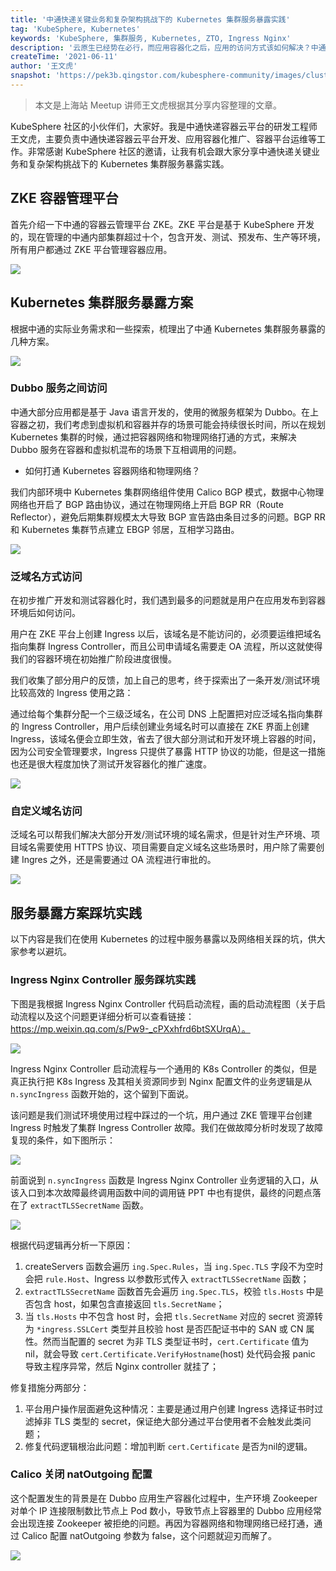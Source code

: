 ```yaml
---
title: '中通快递关键业务和复杂架构挑战下的 Kubernetes 集群服务暴露实践'
tag: 'KubeSphere, Kubernetes'
keywords: 'KubeSphere, 集群服务, Kubernetes, ZTO, Ingress Nginx'
description: '云原生已经势在必行，而应用容器化之后，应用的访问方式该如何解决？中通快递通过打通容器和物理网段以及 Ingress 解决了这一难题，以及当前的其他各种复杂场景问题。'
createTime: '2021-06-11'
author: '王文虎'
snapshot: 'https://pek3b.qingstor.com/kubesphere-community/images/cluster-zhongtong.jpeg'
---
```


> 本文是上海站 Meetup 讲师王文虎根据其分享内容整理的文章。

KubeSphere 社区的小伙伴们，大家好。我是中通快递容器云平台的研发工程师王文虎，主要负责中通快递容器云平台开发、应用容器化推广、容器平台运维等工作。非常感谢 KubeSphere 社区的邀请，让我有机会跟大家分享中通快递关键业务和复杂架构挑战下的 Kubernetes 集群服务暴露实践。

## ZKE 容器管理平台

首先介绍一下中通的容器云管理平台 ZKE。ZKE 平台是基于 KubeSphere 开发的，现在管理的中通内部集群超过十个，包含开发、测试、预发布、生产等环境，所有用户都通过 ZKE 平台管理容器应用。

![](https://pek3b.qingstor.com/kubesphere-community/images/ZKE.png)

## Kubernetes 集群服务暴露方案

根据中通的实际业务需求和一些探索，梳理出了中通 Kubernetes 集群服务暴露的几种方案。

![](https://pek3b.qingstor.com/kubesphere-community/images/暴露方案.png)

### Dubbo 服务之间访问

中通大部分应用都是基于 Java 语言开发的，使用的微服务框架为 Dubbo。在上容器之初，我们考虑到虚拟机和容器并存的场景可能会持续很长时间，所以在规划 Kubernetes 集群的时候，通过把容器网络和物理网络打通的方式，来解决 Dubbo 服务在容器和虚拟机混布的场景下互相调用的问题。

- 如何打通 Kubernetes 容器网络和物理网络？

我们内部环境中 Kubernetes 集群网络组件使用 Calico BGP 模式，数据中心物理网络也开启了 BGP 路由协议，通过在物理网络上开启 BGP RR（Route Reflector），避免后期集群规模太大导致 BGP 宣告路由条目过多的问题。BGP RR 和 Kubernetes 集群节点建立 EBGP 邻居，互相学习路由。

![](https://pek3b.qingstor.com/kubesphere-community/images/暴露方案-2.png)

### 泛域名方式访问

在初步推广开发和测试容器化时，我们遇到最多的问题就是用户在应用发布到容器环境后如何访问。

用户在 ZKE 平台上创建 Ingress 以后，该域名是不能访问的，必须要运维把域名指向集群 Ingress Controller，而且公司申请域名需要走 OA 流程，所以这就使得我们的容器环境在初始推广阶段进度很慢。

我们收集了部分用户的反馈，加上自己的思考，终于探索出了一条开发/测试环境比较高效的 Ingress 使用之路：

通过给每个集群分配一个三级泛域名，在公司 DNS 上配置把对应泛域名指向集群的 Ingress Controller，用户后续创建业务域名时可以直接在 ZKE 界面上创建 Ingress，该域名便会立即生效，省去了很大部分测试和开发环境上容器的时间，因为公司安全管理要求，Ingress 只提供了暴露 HTTP 协议的功能，但是这一措施也还是很大程度加快了测试开发容器化的推广速度。

![](https://pek3b.qingstor.com/kubesphere-community/images/暴露方案-3.png)

### 自定义域名访问

泛域名可以帮我们解决大部分开发/测试环境的域名需求，但是针对生产环境、项目域名需要使用 HTTPS 协议、项目需要自定义域名这些场景时，用户除了需要创建 Ingres 之外，还是需要通过 OA 流程进行审批的。

![](https://pek3b.qingstor.com/kubesphere-community/images/暴露方案-4.png)

## 服务暴露方案踩坑实践

以下内容是我们在使用 Kubernetes 的过程中服务暴露以及网络相关踩的坑，供大家参考以避坑。


### Ingress Nginx Controller 服务踩坑实践

下图是我根据 Ingress Nginx Controller 代码启动流程，画的启动流程图（关于启动流程以及这个问题更详细分析可以查看链接： https://mp.weixin.qq.com/s/Pw9-_cPXxhfrd6btSXUrqA）。

![](https://pek3b.qingstor.com/kubesphere-community/images/ingress-nginx-启动流程.png)

Ingress Nginx Controller 启动流程与一个通用的 K8s Controller 的类似，但是真正执行把 K8s Ingress 及其相关资源同步到 Nginx 配置文件的业务逻辑是从 `n.syncIngress` 函数开始的，这个留到下面说。

该问题是我们测试环境使用过程中踩过的一个坑，用户通过 ZKE 管理平台创建 Ingress 时触发了集群 Ingress Controller 故障。我们在做故障分析时发现了故障复现的条件，如下图所示：

![](https://pek3b.qingstor.com/kubesphere-community/images/踩坑实践-1.png)

前面说到 `n.syncIngress` 函数是 Ingress Nginx Controller 业务逻辑的入口，从该入口到本次故障最终调用函数中间的调用链 PPT 中也有提供，最终的问题点落在了 `extractTLSSecretName` 函数。

![](https://pek3b.qingstor.com/kubesphere-community/images/踩坑实践-2.png)

根据代码逻辑再分析一下原因：

1. createServers 函数会遍历 `ing.Spec.Rules`，当 `ing.Spec.TLS` 字段不为空时会把 `rule.Host`、Ingress 以参数形式传入 `extractTLSSecretName` 函数；
2. `extractTLSSecretName` 函数首先会遍历 `ing.Spec.TLS`，校验 `tls.Hosts` 中是否包含 host，如果包含直接返回 `tls.SecretName`；
3. 当 `tls.Hosts` 中不包含 host 时，会把 `tls.SecretName` 对应的 secret 资源转为 `*ingress.SSLCert` 类型并且校验 host 是否匹配证书中的 SAN 或 CN 属性。然而当配置的 secret 为非 TLS 类型证书时，`cert.Certificate` 值为 nil，就会导致 `cert.Certificate.VerifyHostname`(host) 处代码会报 panic 导致主程序异常，然后 Nginx controller 就挂了；

修复措施分两部分：

1. 平台用户操作层面避免这种情况：主要是通过用户创建 Ingress 选择证书时过滤掉非 TLS 类型的 secret，保证绝大部分通过平台使用者不会触发此类问题；
2. 修复代码逻辑根治此问题：增加判断 `cert.Certificate` 是否为nil的逻辑。
 
### Calico 关闭 natOutgoing 配置

这个配置发生的背景是在 Dubbo 应用生产容器化过程中，生产环境 Zookeeper 对单个 IP 连接限制数比节点上 Pod 数小，导致节点上容器里的 Dubbo 应用经常会出现连接 Zookeeper 被拒绝的问题。再因为容器网络和物理网络已经打通，通过 Calico 配置 natOutgoing 参数为  false，这个问题就迎刃而解了。

![](https://pek3b.qingstor.com/kubesphere-community/images/踩坑实践-3.png)
